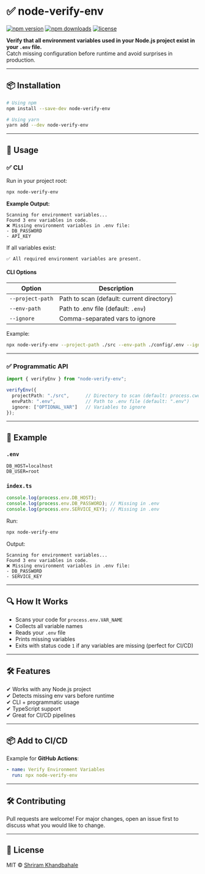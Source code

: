 # ✅ node-verify-env

[![npm version](https://img.shields.io/npm/v/node-verify-env.svg)](https://www.npmjs.com/package/node-verify-env)
[![npm downloads](https://img.shields.io/npm/dt/node-verify-env.svg)](https://www.npmjs.com/package/node-verify-env)
[![license](https://img.shields.io/npm/l/node-verify-env.svg)](LICENSE)

**Verify that all environment variables used in your Node.js project exist in your `.env` file.**  
Catch missing configuration before runtime and avoid surprises in production.

---

## 📦 Installation

```bash
# Using npm
npm install --save-dev node-verify-env

# Using yarn
yarn add --dev node-verify-env
```

---

## 🚀 Usage

### ✅ CLI

Run in your project root:

```bash
npx node-verify-env
```

**Example Output:**
```
Scanning for environment variables...
Found 3 env variables in code.
❌ Missing environment variables in .env file:
- DB_PASSWORD
- API_KEY
```

If all variables exist:
```
✅ All required environment variables are present.
```

#### CLI Options
| Option            | Description                                |
|--------------------|--------------------------------------------|
| `--project-path`  | Path to scan (default: current directory) |
| `--env-path`      | Path to .env file (default: `.env`)       |
| `--ignore`        | Comma-separated vars to ignore            |

Example:
```bash
npx node-verify-env --project-path ./src --env-path ./config/.env --ignore OPTIONAL_VAR,DEBUG
```

---

### ✅ Programmatic API

```ts
import { verifyEnv } from "node-verify-env";

verifyEnv({
  projectPath: "./src",      // Directory to scan (default: process.cwd())
  envPath: ".env",           // Path to .env file (default: ".env")
  ignore: ["OPTIONAL_VAR"]   // Variables to ignore
});
```

---

## 📄 Example

### `.env`
```
DB_HOST=localhost
DB_USER=root
```

### `index.ts`
```js
console.log(process.env.DB_HOST);
console.log(process.env.DB_PASSWORD); // Missing in .env
console.log(process.env.SERVICE_KEY); // Missing in .env
```

Run:
```bash
npx node-verify-env
```

Output:
```
Scanning for environment variables...
Found 3 env variables in code.
❌ Missing environment variables in .env file:
- DB_PASSWORD
- SERVICE_KEY
```

---

## 🔍 How It Works
- Scans your code for `process.env.VAR_NAME`
- Collects all variable names
- Reads your `.env` file
- Prints missing variables
- Exits with status code `1` if any variables are missing (perfect for CI/CD)

---

## 🛠 Features
✔ Works with any Node.js project  
✔ Detects missing env vars before runtime  
✔ CLI + programmatic usage  
✔ TypeScript support  
✔ Great for CI/CD pipelines  

---

## 📦 Add to CI/CD
Example for **GitHub Actions**:
```yaml
- name: Verify Environment Variables
  run: npx node-verify-env
```

---

## 🛠 Contributing
Pull requests are welcome! For major changes, open an issue first to discuss what you would like to change.

---

## 📜 License
MIT © [Shriram Khandbahale](https://github.com/shriramkhandbahale)
